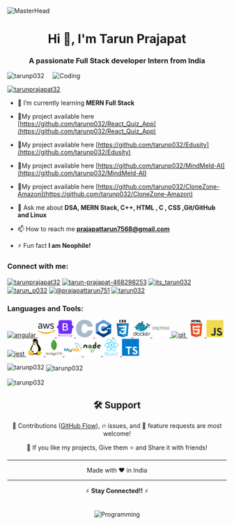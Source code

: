 ![MasterHead](https://www.digitalsolutionservices.com/img/services/web%20development.gif)
<h1 align="center">Hi 👋, I'm Tarun Prajapat</h1>
<h3 align="center">A passionate Full Stack developer Intern from India</h3>
<img align="right" alt="Coding" width="400" src="https://cdn.dribbble.com/users/1162077/screenshots/3848914/programmer.gif" >

<p align="left"> <img src="https://komarev.com/ghpvc/?username=tarunp032&label=Profile%20views&color=0e75b6&style=flat" alt="tarunp032" /> </p>

<p align="left"> <a href="https://twitter.com/tarunprajapat32" target="blank"><img src="https://img.shields.io/twitter/follow/tarunprajapat32?logo=twitter&style=for-the-badge" alt="tarunprajapat32" /></a> </p>

- 🌱 I’m currently learning **MERN Full Stack**

- 🔭My project available here [https://github.com/tarunp032/React_Quiz_App](https://github.com/tarunp032/React_Quiz_App)

- 🔭My project available here [https://github.com/tarunp032/Edusity](https://github.com/tarunp032/Edusity)

- 🔭My project available here [https://github.com/tarunp032/MindMeld-AI](https://github.com/tarunp032/MindMeld-AI)
 
- 🔭My project available here [https://github.com/tarunp032/CloneZone-Amazon](https://github.com/tarunp032/CloneZone-Amazon)

- 💬 Ask me about **DSA, MERN Stack, C++, HTML , C , CSS ,Git/GitHub and Linux**

- 📫 How to reach me **prajapattarun7568@gmail.com**

- ⚡ Fun fact **I am Neophile!**

<h3 align="left">Connect with me:</h3>
<p align="left">
<a href="https://twitter.com/tarunprajapat32" target="blank"><img align="center" src="https://raw.githubusercontent.com/rahuldkjain/github-profile-readme-generator/master/src/images/icons/Social/twitter.svg" alt="tarunprajapat32" height="30" width="40" /></a>
<a href="https://linkedin.com/in/tarun-prajapat-468298253" target="blank"><img align="center" src="https://raw.githubusercontent.com/rahuldkjain/github-profile-readme-generator/master/src/images/icons/Social/linked-in-alt.svg" alt="tarun-prajapat-468298253" height="30" width="40" /></a>
<a href="https://instagram.com/its_tarun032" target="blank"><img align="center" src="https://raw.githubusercontent.com/rahuldkjain/github-profile-readme-generator/master/src/images/icons/Social/instagram.svg" alt="its_tarun032" height="30" width="40" /></a>
<a href="https://www.codechef.com/users/tarun_p032" target="blank"><img align="center" src="https://cdn.jsdelivr.net/npm/simple-icons@3.1.0/icons/codechef.svg" alt="tarun_p032" height="30" width="40" /></a>
<a href="https://www.hackerrank.com/@prajapattarun751" target="blank"><img align="center" src="https://raw.githubusercontent.com/rahuldkjain/github-profile-readme-generator/master/src/images/icons/Social/hackerrank.svg" alt="@prajapattarun751" height="30" width="40" /></a>
<a href="https://www.leetcode.com/tarun032" target="blank"><img align="center" src="https://raw.githubusercontent.com/rahuldkjain/github-profile-readme-generator/master/src/images/icons/Social/leet-code.svg" alt="tarun032" height="30" width="40" /></a>
</p>

<h3 align="left">Languages and Tools:</h3>
<p align="left"> <a href="https://angular.io" target="_blank" rel="noreferrer"> <img src="https://angular.io/assets/images/logos/angular/angular.svg" alt="angular" width="40" height="40"/> </a> <a href="https://aws.amazon.com" target="_blank" rel="noreferrer"> <img src="https://raw.githubusercontent.com/devicons/devicon/master/icons/amazonwebservices/amazonwebservices-original-wordmark.svg" alt="aws" width="40" height="40"/> </a> <a href="https://getbootstrap.com" target="_blank" rel="noreferrer"> <img src="https://raw.githubusercontent.com/devicons/devicon/master/icons/bootstrap/bootstrap-plain-wordmark.svg" alt="bootstrap" width="40" height="40"/> </a> <a href="https://www.cprogramming.com/" target="_blank" rel="noreferrer"> <img src="https://raw.githubusercontent.com/devicons/devicon/master/icons/c/c-original.svg" alt="c" width="40" height="40"/> </a> <a href="https://www.w3schools.com/cpp/" target="_blank" rel="noreferrer"> <img src="https://raw.githubusercontent.com/devicons/devicon/master/icons/cplusplus/cplusplus-original.svg" alt="cplusplus" width="40" height="40"/> </a> <a href="https://www.w3schools.com/css/" target="_blank" rel="noreferrer"> <img src="https://raw.githubusercontent.com/devicons/devicon/master/icons/css3/css3-original-wordmark.svg" alt="css3" width="40" height="40"/> </a> <a href="https://www.docker.com/" target="_blank" rel="noreferrer"> <img src="https://raw.githubusercontent.com/devicons/devicon/master/icons/docker/docker-original-wordmark.svg" alt="docker" width="40" height="40"/> </a> <a href="https://expressjs.com" target="_blank" rel="noreferrer"> <img src="https://raw.githubusercontent.com/devicons/devicon/master/icons/express/express-original-wordmark.svg" alt="express" width="40" height="40"/> </a> <a href="https://git-scm.com/" target="_blank" rel="noreferrer"> <img src="https://www.vectorlogo.zone/logos/git-scm/git-scm-icon.svg" alt="git" width="40" height="40"/> </a> <a href="https://www.w3.org/html/" target="_blank" rel="noreferrer"> <img src="https://raw.githubusercontent.com/devicons/devicon/master/icons/html5/html5-original-wordmark.svg" alt="html5" width="40" height="40"/> </a> <a href="https://developer.mozilla.org/en-US/docs/Web/JavaScript" target="_blank" rel="noreferrer"> <img src="https://raw.githubusercontent.com/devicons/devicon/master/icons/javascript/javascript-original.svg" alt="javascript" width="40" height="40"/> </a> <a href="https://jestjs.io" target="_blank" rel="noreferrer"> <img src="https://www.vectorlogo.zone/logos/jestjsio/jestjsio-icon.svg" alt="jest" width="40" height="40"/> </a> <a href="https://www.linux.org/" target="_blank" rel="noreferrer"> <img src="https://raw.githubusercontent.com/devicons/devicon/master/icons/linux/linux-original.svg" alt="linux" width="40" height="40"/> </a> <a href="https://www.mongodb.com/" target="_blank" rel="noreferrer"> <img src="https://raw.githubusercontent.com/devicons/devicon/master/icons/mongodb/mongodb-original-wordmark.svg" alt="mongodb" width="40" height="40"/> </a> <a href="https://www.mysql.com/" target="_blank" rel="noreferrer"> <img src="https://raw.githubusercontent.com/devicons/devicon/master/icons/mysql/mysql-original-wordmark.svg" alt="mysql" width="40" height="40"/> </a> <a href="https://nodejs.org" target="_blank" rel="noreferrer"> <img src="https://raw.githubusercontent.com/devicons/devicon/master/icons/nodejs/nodejs-original-wordmark.svg" alt="nodejs" width="40" height="40"/> </a> <a href="https://reactjs.org/" target="_blank" rel="noreferrer"> <img src="https://raw.githubusercontent.com/devicons/devicon/master/icons/react/react-original-wordmark.svg" alt="react" width="40" height="40"/> </a> <a href="https://www.typescriptlang.org/" target="_blank" rel="noreferrer"> <img src="https://raw.githubusercontent.com/devicons/devicon/master/icons/typescript/typescript-original.svg" alt="typescript" width="40" height="40"/> </a> </p>

<p><img align="left" src="https://github-readme-stats.vercel.app/api/top-langs?username=tarunp032&show_icons=true&locale=en&layout=compact" alt="tarunp032" /></p>

<p>&nbsp;<img align="center" src="https://github-readme-stats.vercel.app/api?username=tarunp032&show_icons=true&locale=en" alt="tarunp032" /></p>

<p><img align="center" src="https://github-readme-streak-stats.herokuapp.com/?user=tarunp032&" alt="tarunp032" /></p>

<div align="center">

## 🛠️ Support

🎁 Contributions ([GitHub Flow](https://guides.github.com/introduction/flow/)), 🔥 issues, and 🍪 feature requests are most welcome!

💙 If you like my projects, Give them ⭐ and Share it with friends!

---

Made with ❤️ in India

---

⚡ **Stay Connected!!** ⚡

<br>

<img src="https://user-images.githubusercontent.com/90236635/232446433-d5540fa2-fe28-4bb8-b929-cdb51fe61336.gif" alt="Programming" style="max-width: 100%;" />

</div>
